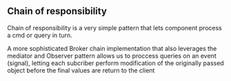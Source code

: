 ## Chain of responsibility

Chain of responsibility is a very simple pattern that lets component process a cmd or query in turn.

A more sophisticated Broker chain implementation that also leverages the mediator and Observer pattern allows us to proccess queries on an event (signal), letting each subcriber perform modification of the originally passed object before the final values are return to the client